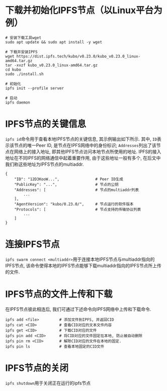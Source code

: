 # 下载并初始化IPFS节点（以Linux平台为例）
```shell
# 安装下载工具wget
sudo apt update && sudo apt install -y wget

# 下载并安装IPFS
wget https://dist.ipfs.tech/kubo/v0.23.0/kubo_v0.23.0_linux-amd64.tar.gz
tar -xvzf kubo_v0.23.0_linux-amd64.tar.gz
cd kubo
sudo ./install.sh

# 初始化
ipfs init --profile server

# 启动
ipfs daemon
```

# IPFS节点的关键信息
`ipfs id`命令用于查看本地IPFS节点的关键信息, 其示例输出如下所示. 其中, `ID`表示该节点的唯一Peer ID, 是节点在IPFS网络中的身份标识; `Addresses`列出了该节点在网络上的接入地址, 即其他IPFS节点访问本地节点所使用的地址. IPFS的接入地址在不同IPFS的网络通信中起着重要作用, 由于这些地址一般有多个, 在后文中我们称这些地址为IPFS节点的multiaddr.
```shell
{
    "ID": "12D3KooW...",                # Peer ID生成
    "PublicKey": "...",                 # 节点的公钥
    "Addresses": [                      # 节点的multiaddr列表
        ...
    ],
    "AgentVersion": "kubo/0.23.0/",     # 节点运行的软件版本
    "Protocols": [                      # 节点支持的传输协议列表
        ...
    ]
}
```

# 连接IPFS节点
`ipfs swarm connect <multiaddr>`用于连接本地IPFS节点与multiaddr指向的IPFS节点, 该命令使得本地的IPFS节点能够下载multiaddr指向的IPFS节点所上传的文件.

# IPFS节点的文件上传和下载
在IPFS节点彼此相连后, 我们可通过下述命令向IPFS网络中上传和下载命令.
```shell
ipfs add <file>	        # 添加文件到IPFS, 并返回CID
ipfs cat <CID>	        # 查看CID对应的文本文件内容
ipfs get <CID>	        # 下载CID对应的文件
ipfs pin add <CID>	    # 将CID对应的文件固定在本地, 防止被自动删除
ipfs pin rm <CID>       # 解除CID对应的文件在本地的固定.
ipfs pin ls	            # 查看本地固定的CID文件
```

# IPFS节点的关闭
`ipfs shutdown`用于关闭正在运行的ipfs节点